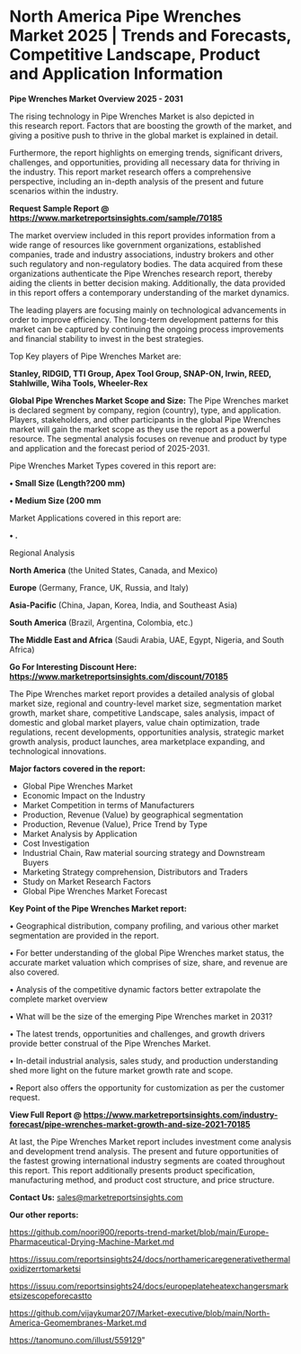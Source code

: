 # North America Pipe Wrenches Market 2025 | Trends and Forecasts, Competitive Landscape, Product and Application Information

<Strong> Pipe Wrenches Market Overview 2025 - 2031</strong>

The rising technology in Pipe Wrenches Market is also depicted in this research report. Factors that are boosting the growth of the market, and giving a positive push to thrive in the global market is explained in detail.

Furthermore, the report highlights on emerging trends, significant drivers, challenges, and opportunities, providing all necessary data for thriving in the industry. This report market research offers a comprehensive perspective, including an in-depth analysis of the present and future scenarios within the industry.

<strong>Request Sample Report @ <a href=https://www.marketreportsinsights.com/sample/70185>https://www.marketreportsinsights.com/sample/70185</a></strong>

The market overview included in this report provides information from a wide range of resources like government organizations, established companies, trade and industry associations, industry brokers and other such regulatory and non-regulatory bodies. The data acquired from these organizations authenticate the Pipe Wrenches research report, thereby aiding the clients in better decision making. Additionally, the data provided in this report offers a contemporary understanding of the market dynamics.

The leading players are focusing mainly on technological advancements in order to improve efficiency. The long-term development patterns for this market can be captured by continuing the ongoing process improvements and financial stability to invest in the best strategies.

Top Key players of Pipe Wrenches Market are:

<strong>Stanley, RIDGID, TTI Group, Apex Tool Group, SNAP-ON, Irwin, REED, Stahlwille, Wiha Tools, Wheeler-Rex</strong>

<strong><b>Global Pipe Wrenches Market Scope and Size:</b></strong>
The Pipe Wrenches market is declared segment by company, region (country), type, and application. Players, stakeholders, and other participants in the global Pipe Wrenches market will gain the market scope as they use the report as a powerful resource. The segmental analysis focuses on revenue and product by type and application and the forecast period of 2025-2031.

Pipe Wrenches Market Types covered in this report are:

<strong>• Small Size (Length?200 mm)

• Medium Size (200 mm</strong>

Market Applications covered in this report are:

<strong>• .</strong> 

Regional Analysis

<strong>North America</strong> (the United States, Canada, and Mexico)

<strong>Europe</strong> (Germany, France, UK, Russia, and Italy)

<strong>Asia-Pacific</strong> (China, Japan, Korea, India, and Southeast Asia)

<strong>South America</strong> (Brazil, Argentina, Colombia, etc.)

<strong>The Middle East and Africa</strong> (Saudi Arabia, UAE, Egypt, Nigeria, and South Africa)

<strong>Go For Interesting Discount Here: <a href=https://www.marketreportsinsights.com/discount/70185>https://www.marketreportsinsights.com/discount/70185</a></strong>

The Pipe Wrenches market report provides a detailed analysis of global market size, regional and country-level market size, segmentation market growth, market share, competitive Landscape, sales analysis, impact of domestic and global market players, value chain optimization, trade regulations, recent developments, opportunities analysis, strategic market growth analysis, product launches, area marketplace expanding, and technological innovations.

<strong><b>Major factors covered in the report:</b></strong>
<ul>
  <li>Global Pipe Wrenches Market </li>
  <li>Economic Impact on the Industry</li>
  <li>Market Competition in terms of Manufacturers</li>
  <li>Production, Revenue (Value) by geographical segmentation</li>
  <li>Production, Revenue (Value), Price Trend by Type</li>
  <li>Market Analysis by Application</li>
  <li>Cost Investigation</li>
  <li>Industrial Chain, Raw material sourcing strategy and Downstream Buyers</li>
  <li>Marketing Strategy comprehension, Distributors and Traders</li>
  <li>Study on Market Research Factors</li>
  <li>Global Pipe Wrenches Market Forecast</li>
</ul>

<strong><b>Key Point of the Pipe Wrenches Market report:</b></strong>

• Geographical distribution, company profiling, and various other market segmentation are provided in the report.

• For better understanding of the global Pipe Wrenches market status, the accurate market valuation which comprises of size, share, and revenue are also covered.

• Analysis of the competitive dynamic factors better extrapolate the complete market overview

• What will be the size of the emerging Pipe Wrenches market in 2031?

• The latest trends, opportunities and challenges, and growth drivers provide better construal of the Pipe Wrenches Market.

• In-detail industrial analysis, sales study, and production understanding shed more light on the future market growth rate and scope.

• Report also offers the opportunity for customization as per the customer request.

<strong><b>View Full Report @ <a href=https://www.marketreportsinsights.com/industry-forecast/pipe-wrenches-market-growth-and-size-2021-70185>https://www.marketreportsinsights.com/industry-forecast/pipe-wrenches-market-growth-and-size-2021-70185</a></b></strong>


At last, the Pipe Wrenches Market report includes investment come analysis and development trend analysis. The present and future opportunities of the fastest growing international industry segments are coated throughout this report. This report additionally presents product specification, manufacturing method, and product cost structure, and price structure.

<strong>Contact Us:</strong>
sales@marketreportsinsights.com

<strong>Our other reports:</strong>

<a href=https://github.com/noori900/reports-trend-market/blob/main/Europe-Pharmaceutical-Drying-Machine-Market.md>https://github.com/noori900/reports-trend-market/blob/main/Europe-Pharmaceutical-Drying-Machine-Market.md</a>

<a href=https://issuu.com/reportsinsights24/docs/northamericaregenerativethermaloxidizerrtomarketsi>https://issuu.com/reportsinsights24/docs/northamericaregenerativethermaloxidizerrtomarketsi</a>

<a href=https://issuu.com/reportsinsights24/docs/europeplateheatexchangersmarketsizescopeforecastto>https://issuu.com/reportsinsights24/docs/europeplateheatexchangersmarketsizescopeforecastto</a>

<a href=https://github.com/vijaykumar207/Market-executive/blob/main/North-America-Geomembranes-Market.md>https://github.com/vijaykumar207/Market-executive/blob/main/North-America-Geomembranes-Market.md</a>

<a href=https://tanomuno.com/illust/559129>https://tanomuno.com/illust/559129</a>"
